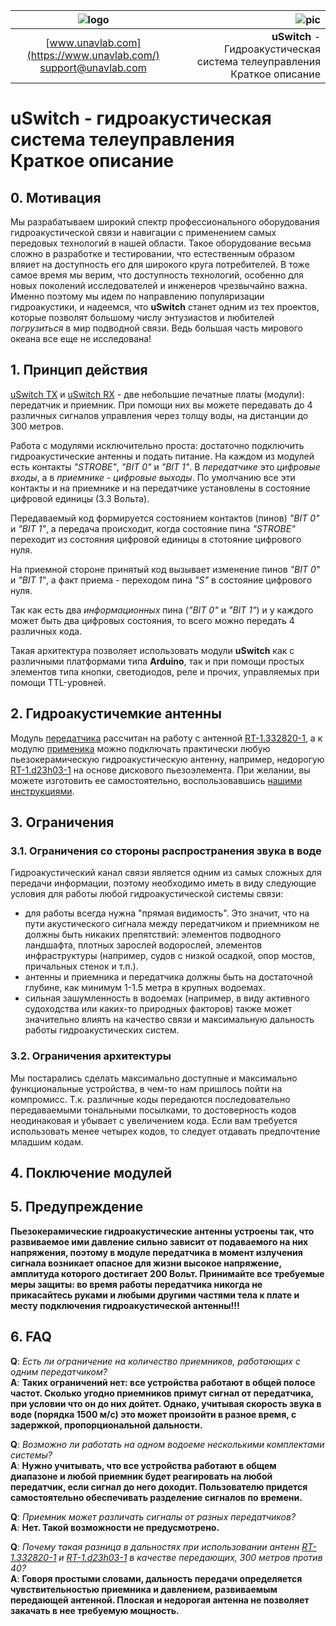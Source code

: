 
| ![logo](https://ucnl.github.io/documentation/sm_logo.png) | ![pic]() |
| :---: | ---: |
| [www.unavlab.com](https://www.unavlab.com/) <br/> [support@unavlab.com](mailto:support@unavlab.com) | **uSwitch** - Гидроакустическая система телеуправления <br/> Краткое описание |

# **uSwitch** - гидроакустическая система телеуправления <br/> Краткое описание

<div style="page-break-after: always;"></div>

## 0. Мотивация
Мы разрабатываем широкий спектр профессионального оборудования гидроакустической связи и навигации с применением самых передовых технологий в нашей области. Такое оборудование весьма сложно в разработке и тестировании, что естественным образом вляиет на доступность его для широкого круга потребителей. 
В тоже самое время мы верим, что доступность технологий, особенно для новых поколений исследователей и инженеров чрезвычайно важна. Именно поэтому мы идем по направлению популяризации гидроакустики, и надеемся, что **uSwitch** станет одним из тех проектов, которые позволят большому числу энтузиастов и любителей _погрузиться_ в мир подводной связи. Ведь большая часть мирового океана все еще не исследована!


## 1. Принцип действия
[uSwitch TX](uSwitch_TX_Specification_ru) и [uSwitch RX](uSwitch_RX_Specification_ru) - две небольшие печатные платы (модули): передатчик и приемник. При помощи них вы можете передавать до 4 различных сигналов управления через толщу воды, на дистанции до 300 метров.

Работа с модулями исключительно проста: достаточно подключить гидроакустические антенны и подать питание.
На каждом из модулей есть контакты *"STROBE"*, *"BIT 0"* и *"BIT 1"*. В _передатчике_ это _цифровые входы_, а в _приемнике_ - _цифровые выходы_.
По умолчанию все эти контакты и на приемнике и на передатчике установлены в состояние цифровой единицы (3.3 Вольта). 

Передаваемый код формируется состоянием контактов (пинов) *"BIT 0"* и *"BIT 1"*, а передача происходит, когда состояние пина *"STROBE"* переходит из состояния цифровой единицы в стотояние цифрового нуля.

На приемной стороне принятый код вызывает изменение пинов *"BIT 0"* и *"BIT 1"*, а факт приема - переходом пина *"S"* в состояние цифрового нуля.

Так как есть два _информационных_ пина (*"BIT 0"* и *"BIT 1"*) и у каждого может быть два цифровых состояния, то всего можно передать 4 различных кода.

Такая архитектура позволяет использовать модули **uSwitch** как с различными платформами типа **Arduino**, так и при помощи простых элементов типа кнопки, светодиодов, реле и прочих, управляемых при помощи TTL-уровней.

## 2. Гидроакустичемкие антенны
Модуль [передатчика](uSwitch_TX_Specification_ru) рассчитан на работу с антенной [RT-1.332820-1](https://docs.unavlab.com/documentation/RU/Transducers/RT_1_332820_1_Specification_ru.html), а к модулю [применика](uSwitch_RX_Specification_ru) можно подключать практически любую пьезокерамическую гидроакустическую антенну, например, недорогую [RT-1.d23h03-1](/products/Transducers/RT_1_d23h03_1_ru) на основе дискового пьезоэлемента.
При желании, вы можете изготовить ее самостоятельно, воспользовавшись [нашими инструкциями](/projects/disk_hydrophone/README_RU.html).

## 3. Ограничения
### 3.1. Ограничения со стороны распространения звука в воде
Гидроакустический канал связи является одним из самых сложных для передачи информации, поэтому необходимо иметь в виду следующие условия для работы любой гидроакустической системы связи:
- для работы всегда нужна "прямая видимость". Это значит, что на пути акустического сигнала между передатчиком и приемником не должны быть никаких препятствий: элементов подводного ландшафта, плотных зарослей водорослей, элементов инфраструктуры (например, судов с низкой осадкой, опор мостов, причальных стенок и т.п.). 
- антенны и приемника и передатчика должны быть на достаточной глубине, как минимум 1-1.5 метра в крупных водоемах.
- сильная зашумленность в водоемах (например, в виду активного судоходства или каких-то природных факторов) также может значительно влиять на качество связи и максимальную дальность работы гидроакустических систем.

### 3.2. Ограничения архитектуры
Мы постарались сделать максимально доступные и максимально функциональные устройства, в чем-то нам пришлось пойти на компромисс. Т.к. различные коды передаются последовательно передаваемыми тональными посылками, то достоверность кодов неодинаковая и убывает с увеличением кода. Если вам требуется использовать менее четырех кодов, то следует отдавать предпочтение младшим кодам.

## 4. Поключение модулей

## 5. Предупреждение
**Пьезокерамические гидроакустические антенны устроены так, что развиваемое ими давление сильно зависит от подаваемого на них напряжения, поэтому в модуле передатчика в момент излучения сигнала возникает опасное для жизни высокое напряжение, амплитуда которого достигает 200 Вольт. Принимайте все требуемые меры защиты: во время работы передатчика никогда не прикасайтесь руками и любыми другими частями тела к плате и месту подключения гидроакустической антенны!!!**


## 6. FAQ
**Q**: *Есть ли ограничение на количество приемников, работающих с одним передатчиком?*  
**А**: **Таких ограничений нет: все устройства работают в общей полосе частот. Сколько угодно приемников примут сигнал от передатчика, при условии что он до них дойтет. Однако, учитывая скорость звука в воде (порядка 1500 м/с) это может произойти в разное время, с задержкой, пропорциональной дальности.**  

**Q**: *Возможно ли работать на одном водоеме несколькими комплектами системы?*  
**A**: **Нужно учитывать, что все устройства работают в общем диапазоне и любой приемник будет реагировать на любой передатчик, если сигнал до него доходит. Пользователю придется самостоятельно обеспечивать разделение сигналов по времени.**  

**Q**: *Приемник может различать сигналы от разных передатчиков?*  
**A**: **Нет. Такой возможности не предусмотрено.**  

**Q**: *Почему такая разница в дальностях при использовании антенн [RT-1.332820-1](https://docs.unavlab.com/documentation/RU/Transducers/RT_1_332820_1_Specification_ru.html) и [RT-1.d23h03-1](/products/Transducers/RT_1_d23h03_1_ru) в качестве передающих, 300 метров против 40?*  
**A**: **Говоря простыми словами, дальность передачи определяется чувствительностью приемника и давлением, развиваемым передающей антенной. Плоская и недорогая антенна не позволяет закачать в нее требуемую мощность.**
